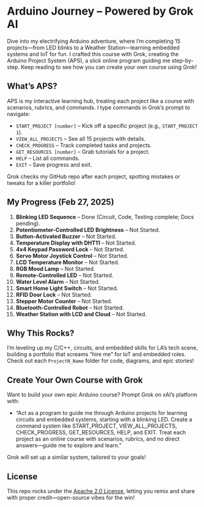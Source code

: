 # Arduino Journey – Powered by Grok AI

Dive into my electrifying Arduino adventure, where I’m completing 15 projects—from LED blinks to a Weather Station—learning embedded systems and IoT for fun. I crafted this course with Grok, creating the Arduino Project System (APS), a slick online program guiding me step-by-step. Keep reading to see how you can create your own course using Grok!

## What’s APS?
APS is my interactive learning hub, treating each project like a course with scenarios, rubrics, and commands. I type commands in Grok’s prompt to navigate:

- `START_PROJECT [number]` – Kick off a specific project (e.g., `START_PROJECT 1`).
- `VIEW_ALL_PROJECTS` – See all 15 projects with details.
- `CHECK_PROGRESS` – Track completed tasks and projects.
- `GET_RESOURCES [number]` – Grab tutorials for a project.
- `HELP` – List all commands.
- `EXIT` – Save progress and exit.

Grok checks my GitHub repo after each project, spotting mistakes or tweaks for a killer portfolio!

## My Progress (Feb 27, 2025)
1. **Blinking LED Sequence** – Done (Circuit, Code, Testing complete; Docs pending).
2. **Potentiometer-Controlled LED Brightness** – Not Started.
3. **Button-Activated Buzzer** – Not Started.
4. **Temperature Display with DHT11** – Not Started.
5. **4x4 Keypad Password Lock** – Not Started.
6. **Servo Motor Joystick Control** – Not Started.
7. **LCD Temperature Monitor** – Not Started.
8. **RGB Mood Lamp** – Not Started.
9. **Remote-Controlled LED** – Not Started.
10. **Water Level Alarm** – Not Started.
11. **Smart Home Light Switch** – Not Started.
12. **RFID Door Lock** – Not Started.
13. **Stepper Motor Counter** – Not Started.
14. **Bluetooth-Controlled Robot** – Not Started.
15. **Weather Station with LCD and Cloud** – Not Started.

## Why This Rocks?
I’m leveling up my C/C++, circuits, and embedded skills for LA’s tech scene, building a portfolio that screams “hire me” for IoT and embedded roles. Check out each `ProjectN_Name` folder for code, diagrams, and epic stories!

## Create Your Own Course with Grok
Want to build your own epic Arduino course? Prompt Grok on xAI’s platform with:
- “Act as a program to guide me through Arduino projects for learning circuits and embedded systems, starting with a blinking LED. Create a command system like START_PROJECT, VIEW_ALL_PROJECTS, CHECK_PROGRESS, GET_RESOURCES, HELP, and EXIT. Treat each project as an online course with scenarios, rubrics, and no direct answers—guide me to explore and learn.”

Grok will set up a similar system, tailored to your goals!

## License
This repo rocks under the [Apache 2.0 License](LICENSE), letting you remix and share with proper credit—open-source vibes for the win!